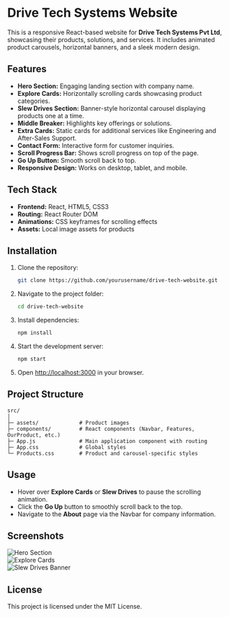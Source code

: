 # Drive Tech Systems Website

This is a responsive React-based website for **Drive Tech Systems Pvt Ltd**, showcasing their products, solutions, and services. It includes animated product carousels, horizontal banners, and a sleek modern design.

## Features

- **Hero Section:** Engaging landing section with company name.
- **Explore Cards:** Horizontally scrolling cards showcasing product categories.
- **Slew Drives Section:** Banner-style horizontal carousel displaying products one at a time.
- **Middle Breaker:** Highlights key offerings or solutions.
- **Extra Cards:** Static cards for additional services like Engineering and After-Sales Support.
- **Contact Form:** Interactive form for customer inquiries.
- **Scroll Progress Bar:** Shows scroll progress on top of the page.
- **Go Up Button:** Smooth scroll back to top.
- **Responsive Design:** Works on desktop, tablet, and mobile.

## Tech Stack

- **Frontend:** React, HTML5, CSS3
- **Routing:** React Router DOM
- **Animations:** CSS keyframes for scrolling effects
- **Assets:** Local image assets for products

## Installation

1. Clone the repository:

   ```bash
   git clone https://github.com/yourusername/drive-tech-website.git
   ```

2. Navigate to the project folder:

   ```bash
   cd drive-tech-website
   ```

3. Install dependencies:

   ```bash
   npm install
   ```

4. Start the development server:

   ```bash
   npm start
   ```

5. Open [http://localhost:3000](http://localhost:3000) in your browser.

## Project Structure

```
src/
│
├─ assets/             # Product images
├─ components/         # React components (Navbar, Features, OurProduct, etc.)
├─ App.js              # Main application component with routing
├─ App.css             # Global styles
└─ Products.css        # Product and carousel-specific styles
```

## Usage

- Hover over **Explore Cards** or **Slew Drives** to pause the scrolling animation.
- Click the **Go Up** button to smoothly scroll back to the top.
- Navigate to the **About** page via the Navbar for company information.

## Screenshots

![Hero Section](screenshots/hero.png)  
![Explore Cards](screenshots/explore-cards.png)  
![Slew Drives Banner](screenshots/slew-drives.png)

## License

This project is licensed under the MIT License.